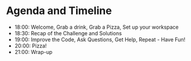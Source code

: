 # Agenda and Timeline

- 18:00: Welcome, Grab a drink, Grab a Pizza, Set up your workspace
- 18:30: Recap of the Challenge and Solutions
- 19:00: Improve the Code, Ask Questions, Get Help, Repeat - Have Fun!
- 20:00: Pizza!
- 21:00: Wrap-up
